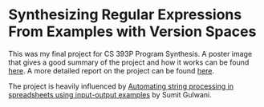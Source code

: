 # Synthesizing Regular Expressions From Examples with Version Spaces

This was my final project for CS 393P Program Synthesis. A poster image that gives a good summary of the project and how it works can be found [here](SynthesisPoster.svg). A more detailed report on the project can be found [here](Synthesis_Final_Project_Report.pdf).

The project is heavily influenced by [Automating string processing in spreadsheets using input-output examples](https://www.microsoft.com/en-us/research/wp-content/uploads/2016/12/popl11-synthesis.pdf) by Sumit Gulwani.
